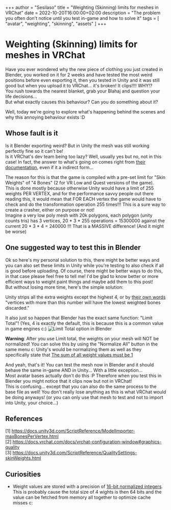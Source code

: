 +++
author = "Sesilaso"
title = "Weighting (Skinning) limits for meshes in VRChat"
date = 2022-10-20T16:00:00+02:00
description = "The problem you often don't notice until you test in-game and how to solve it"
tags = [
  "avatar",
  "weighting",
  "skinning",
  "assets"
]
+++

# Weighting (Skinning) limits for meshes in VRChat
Have you ever wondered why the new piece of clothing you just created in Blender, you worked on it for 2 weeks
and have tested the most weird positions before even exporting it, then you tested in Unity and it was still good
but when you upload it to VRChat... it's broken! It clips!!!! WHY!?  
You rush towards the nearest blanket, grab your Blahaj and question your life decisions...  
But what exactly causes this behaviour? Can you do something about it?

Well, today we're going to explore what's happening behind the scenes and why this annoying behaviour exists :D

## Whose fault is it
Is it Blender exporting weird? But in Unity the mesh was still working perfectly fine so it can't be!  
Is it VRChat's dev team being too lazy? Well, usually yes but no, not in this case! In fact, the answer to what's
going on comes right from [their documentation](https://docs.vrchat.com/docs/vrchat-configuration-window#graphics-quality),
even if it a indirect form...  

The reason for this is that the game is compiled with a pre-set limit for "Skin Weights" of "4 Bones"
(2 for VR Low and Quest versions of the game).  
This is done mostly because otherwise Unity would have a limit of 255 weights PER VERTEX, and for the performance
savvy people out there reading this, it would mean that FOR EACH vertex the game would have to check and
do the transformation operation 255 times!!! This is a sure way to create a crasher, either on purpose or not!  
Imagine a very low poly mesh with 20k polygons, each polygon (unity counts tris) has 3 vertices,
20 * 3 * 255 operations = 15300000 against the current 20 * 3 * 4 = 240000 !!! That is a MASSIVE difference! (And it might be worse)

## One suggested way to test this in Blender
Ok so here's my personal solution to this, there might be better ways and you can also set these limits in Unity while
you're testing to also check if all is good before uploading. Of course, there might be better ways to do this, in that case
please feel free to tell me! I'd be glad to know better or more efficient ways to weight paint things and maybe add them to this
post!  
But without losing more time, here's the simple solution:  

Unity strips all the extra weights except the highest 4, or by [their own words](https://docs.unity3d.com/ScriptReference/ModelImporter-maxBonesPerVertex.html)
"vertices with more than this number will have the lowest weighted bones discarded."

It also just so happen that Blender has the exact same function: "Limit Total"! (Yes, 4 is exactly the default, this is because this is a common value
in game engines c:)
![Limit Total option in Blender](https://i.imgur.com/tl9ePvy.png)

**Warning**: After you use Limit total, the weights on your mesh will NOT be normalized! You can solve this by using the "Normalize All" button in the same menu c:
Unity's would be normalizing them as well as they specifically state that [The sum of all weight values must be 1](https://docs.unity3d.com/ScriptReference/BoneWeight.html)

And yeah, that's it! You can test the mesh now in Blender and it should behave the same in-game AND in Unity... With a little exception...  
Most avatar bases actually don't do this :P Therefore when you test this in Blender you might notice that it clips now but not in VRChat!  
This is confusing... except that you can also do the same process to the base file as well! You don't really lose anything as this is what
VRChat would be doing anyways! (or you can only use that mesh to test and not to import into Unity, your choice...)

## References
[1] https://docs.unity3d.com/ScriptReference/ModelImporter-maxBonesPerVertex.html  
[2] https://docs.vrchat.com/docs/vrchat-configuration-window#graphics-quality  
[3] https://docs.unity3d.com/ScriptReference/QualitySettings-skinWeights.html  

## Curiosities
- Weight values are stored with a precision of [16-bit normalized integers](https://docs.unity3d.com/ScriptReference/Mesh.SetBoneWeights.html).
This is probably cause the total size of 4 wights is then 64 bits and the value can be fetched from memory all together to optimize cache misses c:
